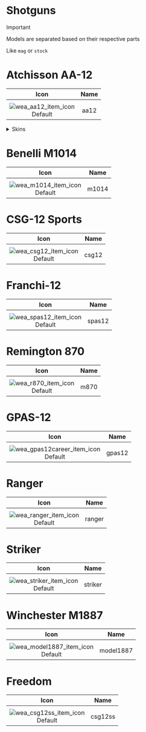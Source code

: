 # Shotguns

> [!IMPORTANT]
> Models are separated based on their respective parts
>
> Like `mag` or `stock`

# Atchisson AA-12

| Icon | Name |
| :--: | :--: | 
| | | | | 
![wea_aa12_item_icon](https://github.com/user-attachments/assets/cbb0ac3d-21d8-41f3-afa5-147ab67ac92b)<br> Default | aa12 | 

<details>
<summary> Skins </summary>

| Icon | Name |
| :--: | :--: |
| | 
| Icon | Name |
![wea_aa12anniversaryb_item_icon](https://github.com/user-attachments/assets/4a4ec1e3-a2a6-4f59-b77b-0bb3b4d93080)<br> anniversaryb | aa12anniversaryb |
| Icon | Name |
![wea_aa12anniversarya_item_icon](https://github.com/user-attachments/assets/b3ddcaee-c205-4ab4-b3ee-60fe0e743183)<br> anniversarya | aa12anniversarya |
| Icon | Name |
![wea_aa12btf_item_icon](https://github.com/user-attachments/assets/f401a4c0-5ebe-420e-ada4-1986e06d544e)<br> btf | aa12btf |
| Icon | Name |
![wea_aa12zombieblue_item_icon](https://github.com/user-attachments/assets/2b1c97b2-e810-4e29-aea2-3153ac5bce59)<br> zombieblue | aa12zombieblue |
| Icon | Name |
![wea_aa12zombie_item_icon](https://github.com/user-attachments/assets/50d67f3d-10a4-4ac5-bacb-1bc5182a2756)<br> zombie | aa12zombie |
| Icon | Name |
![wea_aa12plc_item_icon](https://github.com/user-attachments/assets/6319be4d-fac8-4884-93cf-61374430e147)<br> plc | aa12plc |
| Icon | Name |
![wea_aa12platinum_item_icon](https://github.com/user-attachments/assets/1f1fec47-ecb3-4d02-bba3-056f23aa586f)<br> platinum | aa12platinum |
| Icon | Name |
![wea_aa12ninja_item_icon](https://github.com/user-attachments/assets/07a34e4d-2996-4570-8be2-8f1ef486e3a3)<br> ninja | aa12ninja |
| Icon | Name |
![wea_aa12modern_item_icon](https://github.com/user-attachments/assets/605b6712-7750-4704-af76-771e76942bdd)<br> modern | aa12modern |
| Icon | Name |
![wea_aa12heloderma_item_icon](https://github.com/user-attachments/assets/34543006-f8e5-4638-9402-676835b475fc)<br> heloderma | aa12heloderma |
| Icon | Name |
![wea_aa12gold_item_icon](https://github.com/user-attachments/assets/38b39be5-c520-4256-b5d6-6b86803f8dd3)<br> gold | aa12gold |
| Icon | Name |
![wea_aa12gator_item_icon](https://github.com/user-attachments/assets/d378b8f9-12e8-4cc0-baa0-047e4df4030a)<br> gator | aa12gator |
| Icon | Name |
![wea_aa12future_item_icon](https://github.com/user-attachments/assets/20e8e8ff-7924-4334-b3b2-26176d3681f6)<br> future | aa12future |
| Icon | Name |
![wea_aa12dmzalt_item_icon](https://github.com/user-attachments/assets/34d05149-a525-44e7-a81b-aa9766834064)<br> dmzalt | aa12dmzalt |
| Icon | Name |
![wea_aa12dmz_item_icon](https://github.com/user-attachments/assets/36470673-798c-428c-b0f7-4be0e01118e8)<br> dmz | aa12dmz |
| Icon | Name |
![wea_aa12destroyer_item_icon](https://github.com/user-attachments/assets/46a35f72-4861-4051-913b-2b0eb0b458d7)<br> destroyer | aa12destroyer |
| Icon | Name |
![wea_aa12battlepass_item_icon](https://github.com/user-attachments/assets/68398c54-2e5e-4e4a-985c-3c6a3dc951d6)<br> battlepass | aa12battlepass |

</details>

# Benelli M1014

| Icon | Name |
| :--: | :--: | 
| | | | | 
![wea_m1014_item_icon](https://github.com/user-attachments/assets/b1521658-be29-4592-82da-a3c8f9eeffc8)<br> Default | m1014 | 


# CSG-12 Sports

| Icon | Name |
| :--: | :--: | 
| | | | | 
![wea_csg12_item_icon](https://github.com/user-attachments/assets/89b7bd1f-3f8f-41a6-b8a2-09d7416e8d42)<br> Default | csg12 | 


# Franchi-12

| Icon | Name |
| :--: | :--: | 
| | | | | 
![wea_spas12_item_icon](https://github.com/user-attachments/assets/345f5f55-36eb-4e36-8593-9ad9ce985342)<br> Default | spas12 | 


# Remington 870 

| Icon | Name |
| :--: | :--: | 
| | | | | 
![wea_r870_item_icon](https://github.com/user-attachments/assets/ab4eff77-3aff-4aee-9452-52173871b082)<br> Default | m870 | 


# GPAS-12

| Icon | Name |
| :--: | :--: | 
| | | | | 
![wea_gpas12career_item_icon](https://github.com/user-attachments/assets/77e5b940-b553-4518-96e0-edbebd8a4e80)<br> Default | gpas12 | 


# Ranger

| Icon | Name |
| :--: | :--: | 
| | | | | 
![wea_ranger_item_icon](https://github.com/user-attachments/assets/cd7ca3d7-9fdc-42da-9208-3871fbbfdfdb)<br> Default | ranger | 


# Striker

| Icon | Name |
| :--: | :--: | 
| | | | | 
![wea_striker_item_icon](https://github.com/user-attachments/assets/2a51edd3-e7a9-4833-b115-667afd3aa09e)<br> Default | striker | 


# Winchester M1887

| Icon | Name |
| :--: | :--: | 
| | | | | 
![wea_model1887_item_icon](https://github.com/user-attachments/assets/2e96cd47-e4cb-46a2-8ad9-4f07f2e9d66a)<br> Default | model1887 | 


# Freedom

| Icon | Name |
| :--: | :--: | 
| | | | |  
![wea_csg12ss_item_icon](https://github.com/user-attachments/assets/a154e90e-47c8-4e49-9923-9d668a34f52b)<br> Default | csg12ss | 
